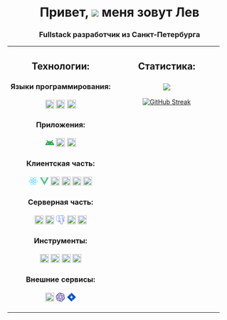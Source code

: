 <h1 align="center">Привет, <img src="https://github.com/blackcater/blackcater/raw/main/images/Hi.gif" height="32"/> меня зовут Лев</h1>
<h3 align="center">Fullstack разработчик из Санкт-Петербурга</h3>

<table>
<tr>
<td valign="top" width="50%">
<div align="center">  
<h2 align="center">Технологии:</h2>
<h3 align="center"> Языки программирования: <br><br>
<img width=20 height=20 src="https://github.com/FollowTheOwlets/FollowTheOwlets/blob/main/icos/ts.svg">
<img width=20 height=20 src="https://github.com/FollowTheOwlets/FollowTheOwlets/blob/main/icos/c++.svg">
<img width=20 height=20 src="https://github.com/FollowTheOwlets/FollowTheOwlets/blob/main/icos/java.svg">
</h3>

<h3 align="center"> Приложения: <br><br>
<img width=20 height=20 src="https://github.com/FollowTheOwlets/FollowTheOwlets/blob/main/icos/android.svg">
<img width=20 height=20 src="https://github.com/FollowTheOwlets/FollowTheOwlets/blob/main/icos/flutter.svg">
<img width=20 height=20 src="https://github.com/FollowTheOwlets/FollowTheOwlets/blob/main/icos/qt.svg">
</h3>

<h3 align="center"> Клиентская часть: <br><br>
<img width=20 height=20 src="https://github.com/FollowTheOwlets/FollowTheOwlets/blob/main/icos/react.svg">
<img width=20 height=20 src="https://github.com/FollowTheOwlets/FollowTheOwlets/blob/main/icos/vue.svg">
<img width=20 height=20 src="https://github.com/FollowTheOwlets/FollowTheOwlets/blob/main/icos/pug.svg">
<img width=20 height=20 src="https://github.com/FollowTheOwlets/FollowTheOwlets/blob/main/icos/sass.svg">
<img width=20 height=20 src="https://github.com/FollowTheOwlets/FollowTheOwlets/blob/main/icos/material.svg">
<img width=20 height=20 src="https://github.com/FollowTheOwlets/FollowTheOwlets/blob/main/icos/vaadin.svg">
</h3>

<h3 align="center"> Серверная часть: <br><br>
<img width=20 height=20 src="https://github.com/FollowTheOwlets/FollowTheOwlets/blob/main/icos/nest.svg">
<img width=20 height=20 src="https://github.com/FollowTheOwlets/FollowTheOwlets/blob/main/icos/spring.svg">
<img width=20 height=20 src="https://github.com/FollowTheOwlets/FollowTheOwlets/blob/main/icos/psql.svg">
<img width=20 height=20 src="https://github.com/FollowTheOwlets/FollowTheOwlets/blob/main/icos/cassandra.svg">
<img width=20 height=20 src="https://github.com/FollowTheOwlets/FollowTheOwlets/blob/main/icos/mongo.svg">
</h3>

<h3 align="center"> Инструменты: <br><br>
<img width=20 height=20 src="https://github.com/FollowTheOwlets/FollowTheOwlets/blob/main/icos/maven.svg">
<img width=20 height=20 src="https://github.com/FollowTheOwlets/FollowTheOwlets/blob/main/icos/docker.svg">
<img width=20 height=20 src="https://github.com/FollowTheOwlets/FollowTheOwlets/blob/main/icos/git.svg">
<img width=20 height=20 src="https://github.com/FollowTheOwlets/FollowTheOwlets/blob/main/icos/gulp.svg">
</h3>

<h3 align="center"> Внешние сервисы: <br><br>
<img width=20 height=20 src="https://github.com/FollowTheOwlets/FollowTheOwlets/blob/main/icos/minio.svg">
<img width=20 height=20 src="https://github.com/FollowTheOwlets/FollowTheOwlets/blob/main/icos/openai.svg">
<img width=20 height=20 src="https://github.com/FollowTheOwlets/FollowTheOwlets/blob/main/icos/jira.svg">
</h3>
</div>
</td>
<td valign="top" width="50%">
<div align="center">  
<h2 align="center">
Статистика:</h2>
<h3  align="center"> <img  align="center" src="https://github-profile-trophy.vercel.app/?username=FollowTheOwlets&title=MultiLanguage&column=1">
</h3>

[![GitHub Streak](https://github-readme-streak-stats.herokuapp.com/?user=FollowTheOwlets)](https://git.io/streak-stats)
</div>
</td>
</tr>
</table>  